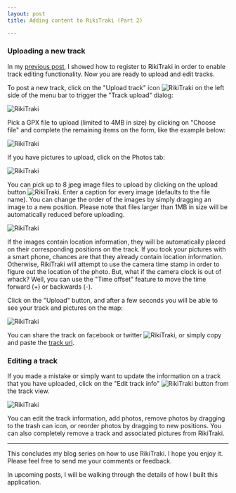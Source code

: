 ```yaml
---
layout: post
title: Adding content to RikiTraki (Part 2)

---
```

### Uploading a new track

In my [previous post]({{site.baseurl}}/Rikitraki-contrib-1), I showed how to register to RikiTraki in order to enable track editing functionality. Now you are ready to upload and edit tracks.

To post a new track, click on the "Upload track" icon ![RikiTraki]({{site.baseurl}}/images/posts/2016-02-11/rikitraki_contrib_7.png) on the left side of the menu bar to trigger the "Track upload" dialog:

![RikiTraki]({{site.baseurl}}/images/posts/2016-02-11/rikitraki_contrib_8.png)

Pick a GPX file to upload (limited to 4MB in size) by clicking on "Choose file" and complete the remaining items on the form, like the example below:

![RikiTraki]({{site.baseurl}}/images/posts/2016-02-11/rikitraki_contrib_9.png)

If you have pictures to upload, click on the Photos tab:

![RikiTraki]({{site.baseurl}}/images/posts/2016-02-11/rikitraki_contrib_10.png) 

You can pick up to 8 jpeg image files to upload by clicking on the upload button ![RikiTraki]({{site.baseurl}}/images/posts/2016-02-11/rikitraki_contrib_11.png). Enter a caption for every image (defaults to the file name). You can change the order of the images by simply dragging an image to a new position. Please note that files larger than 1MB in size will be automatically reduced before uploading.

![RikiTraki]({{site.baseurl}}/images/posts/2016-02-11/rikitraki_contrib_12.png)

If the images contain location information, they will be automatically placed on their corresponding  positions on the track. If you took your pictures with a smart phone, chances are that they already contain location information. Otherwise, RikiTraki will attempt to use the camera time stamp in order to figure out the location of the photo. But, what if the camera clock is out of whack? Well, you can use the "Time offset" feature to move the time forward (+) or backwards (-).

Click on the "Upload" button, and after a few seconds you will be able to see your track and pictures on the map:

![RikiTraki]({{site.baseurl}}/images/posts/2016-02-11/rikitraki_contrib_13.png)

You can share the track on facebook or twitter ![RikiTraki]({{site.baseurl}}/images/posts/2016-02-11/rikitraki_contrib_16.png), or simply copy and paste the [track url](https://www.rikitraki.com/?track=4ysnp-Uce).

### Editing a track

If you made a mistake or simply want to update the information on a track that you have uploaded, click on the "Edit track info" ![RikiTraki]({{site.baseurl}}/images/posts/2016-02-11/rikitraki_contrib_14.png) button from the track view.

![RikiTraki]({{site.baseurl}}/images/posts/2016-02-11/rikitraki_contrib_15.png)

You can edit the track information, add photos, remove photos by dragging to the trash can icon, or reorder photos by dragging to new positions. You can also completely remove a track and associated pictures from RikiTraki.

---

This concludes my blog series on how to use RikiTraki. I hope you enjoy it. Please feel free to send me your comments or feedback.

In upcoming posts, I will be walking through the details of how I built this application. 


